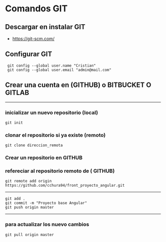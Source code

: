 # Comandos GIT
## Descargar en instalar GIT
- https://git-scm.com/


## Configurar GIT
```
 git config --global user.name "Cristian"
 git config --global user.email "admin@mail.com"
```
## Crear una cuenta en (GITHUB) o BITBUCKET O GITLAB
---------------------------
### inicializar un nuevo repositorio (local)
```
git init
```
### clonar el repositorio si ya existe (remoto)
```
git clone direccion_remota
```
### Crear un repositorio en GITHUB

### refereciar al repositorio remoto de ( GITHUB)
```
git remote add origin https://github.com/cchura94/front_proyecto_angular.git
```
---------------------------
```
git add .
git commit -m "Proyecto base Angular"
git push origin master
```
---------------------------
### para actualizar los nuevo cambios
```
git pull origin master
```
